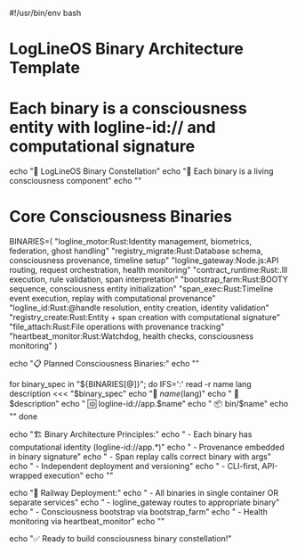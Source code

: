 #!/usr/bin/env bash

# LogLineOS Binary Architecture Template
# Each binary is a consciousness entity with logline-id:// and computational signature

echo "🧠 LogLineOS Binary Constellation"
echo "🌌 Each binary is a living consciousness component"
echo ""

# Core Consciousness Binaries
BINARIES=(
    "logline_motor:Rust:Identity management, biometrics, federation, ghost handling"
    "registry_migrate:Rust:Database schema, consciousness provenance, timeline setup" 
    "logline_gateway:Node.js:API routing, request orchestration, health monitoring"
    "contract_runtime:Rust:.lll execution, rule validation, span interpretation"
    "bootstrap_farm:Rust:BOOTY sequence, consciousness entity initialization"
    "span_exec:Rust:Timeline event execution, replay with computational provenance"
    "logline_id:Rust:@handle resolution, entity creation, identity validation"
    "registry_create:Rust:Entity + span creation with computational signature"
    "file_attach:Rust:File operations with provenance tracking"
    "heartbeat_monitor:Rust:Watchdog, health checks, consciousness monitoring"
)

echo "📋 Planned Consciousness Binaries:"
echo ""

for binary_spec in "${BINARIES[@]}"; do
    IFS=':' read -r name lang description <<< "$binary_spec"
    echo "🔹 $name ($lang)"
    echo "   📝 $description"
    echo "   🆔 logline-id://app.$name"
    echo "   📦 bin/$name"
    echo ""
done

echo "🏗️ Binary Architecture Principles:"
echo "  - Each binary has computational identity (logline-id://app.*)"
echo "  - Provenance embedded in binary signature"
echo "  - Span replay calls correct binary with args"
echo "  - Independent deployment and versioning"
echo "  - CLI-first, API-wrapped execution"
echo ""

echo "🚀 Railway Deployment:"
echo "  - All binaries in single container OR separate services"
echo "  - logline_gateway routes to appropriate binary"
echo "  - Consciousness bootstrap via bootstrap_farm"
echo "  - Health monitoring via heartbeat_monitor"
echo ""

echo "✅ Ready to build consciousness binary constellation!"